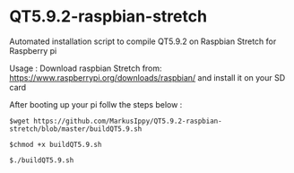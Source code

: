 # QT5.9.2-raspbian-stretch

Automated installation script to compile QT5.9.2 on Raspbian Stretch for Raspberry pi

Usage :
Download raspbian Stretch from:
https://www.raspberrypi.org/downloads/raspbian/
and install it on your SD card

After booting up your pi follw the steps below :

```
$wget https://github.com/MarkusIppy/QT5.9.2-raspbian-stretch/blob/master/buildQT5.9.sh
```
```
$chmod +x buildQT5.9.sh
```
```
$./buildQT5.9.sh
```
